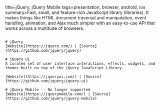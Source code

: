title=jQuery, jQuery Mobile
tags=presentation, browser, android, ios
summary=Fast, small, and feature-rich JavaScript library (libraries). It makes things like HTML document traversal and manipulation, event handling, animation, and Ajax much simpler with an easy-to-use API that works across a multitude of browsers.
~~~~~~

# jQuery
[Website](https://jquery.com/) | [Source](https://github.com/jquery/jquery)

# jQuery UI
A curated set of user interface interactions, effects, widgets, and themes built on top of the jQuery JavaScript Library.

[Website](https://jqueryui.com/) | [Source](https://github.com/jquery/jquery-ui)

# jQuery Mobile -- No longer supported
[Website](https://jquerymobile.com/) | [Source](https://github.com/jquery/jquery-mobile)